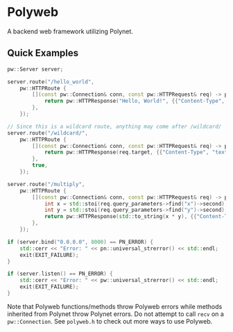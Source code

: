 # Polyweb
A backend web framework utilizing Polynet.

## Quick Examples
```cpp
pw::Server server;

server.route("/hello_world",
    pw::HTTPRoute {
        [](const pw::Connection& conn, const pw::HTTPRequest& req) -> pw::HTTPResponse {
            return pw::HTTPResponse("Hello, World!", {{"Content-Type", "text/plain"}});
        },
    });

// Since this is a wildcard route, anything may come after /wildcard/
server.route("/wildcard/",
    pw::HTTPRoute {
        [](const pw::Connection& conn, const pw::HTTPRequest& req) -> pw::HTTPResponse {
            return pw::HTTPResponse(req.target, {{"Content-Type", "text/plain"}});
        },
        true,
    });

server.route("/multiply",
    pw::HTTPRoute {
        [](const pw::Connection& conn, const pw::HTTPRequest& req) -> pw::HTTPResponse {
            int x = std::stoi(req.query_parameters->find("x")->second);
            int y = std::stoi(req.query_parameters->find("y")->second);
            return pw::HTTPResponse(std::to_string(x * y), {{"Content-Type", "text/plain"}});
        },
    });

if (server.bind("0.0.0.0", 8000) == PN_ERROR) {
    std::cerr << "Error: " << pn::universal_strerror() << std::endl;
    exit(EXIT_FAILURE);
}

if (server.listen() == PN_ERROR) {
    std::cerr << "Error: " << pw::universal_strerror() << std::endl;
    exit(EXIT_FAILURE);
}
```
Note that Polyweb functions/methods throw Polyweb errors while methods inherited from Polynet throw Polynet errors. Do not attempt to call `recv` on a `pw::Connection`. See `polyweb.h` to check out more ways to use Polyweb.
